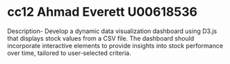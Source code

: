 # cc12 Ahmad Everett U00618536
Description- Develop a dynamic data visualization dashboard using D3.js that displays stock values from a CSV file. The dashboard should incorporate interactive elements to provide insights into stock performance over time, tailored to user-selected criteria.
